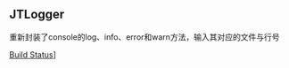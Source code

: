 ## JTLogger

重新封装了console的log、info、error和warn方法，输入其对应的文件与行号

[Build Status](https://api.travis-ci.org/vicanso/jtlogger.png)]